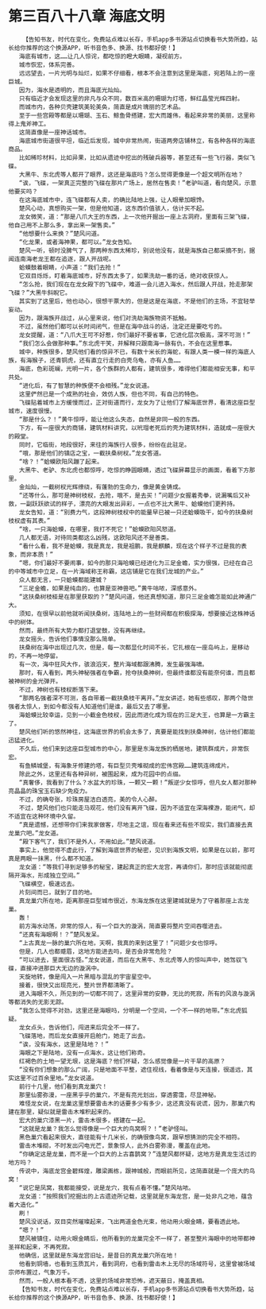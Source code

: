 # 第三百八十八章 海底文明
        【告知书友，时代在变化，免费站点难以长存，手机app多书源站点切换看书大势所趋，站长给你推荐的这个换源APP，听书音色多、换源、找书都好使！】
       海底有城市，这……让几人惊诧，都吃惊的瞪大眼睛，凝视前方。
       城市恢宏，体系完善。
       远远望去，一片光明与灿烂，如果不仔细看，根本不会注意到这里是海底，宛若陆上的一座巨城。
       因为，海水是透明的，而且海底光灿灿。
       只有临近才会发现这里的非凡与众不同，数百米高的珊瑚为灯塔，鲜红晶莹光辉四射。
       而城市内，各种贝壳建筑美轮美奂，简直是成片瑰丽的艺术品。
       至于一些宫殿等都是以珊瑚、玉石、鲸鱼骨搭建，宏大而雄伟，看起来非常的美丽，这里称得上鬼斧神工。
       这简直像是一座神话城市。
       海底城市街道很平坦，临近后发现，城中非常热闹，街道两旁店铺林立，有各种各样的海底商品。
       比如稀珍材料，比如异果，比如从遗迹中挖出的残破兵器等，甚至还有一些飞行器，类似飞碟。
       大黑牛、东北虎等人都开了眼界，这还是海底吗？怎么觉得更像是一个超文明所在地？
       “诶，飞碟，一架真正完整的飞碟在那片广场上，居然在售卖！”老驴叫道，看向楚风，示意他要买吗？
       在这海底城市中，连飞碟都有人卖，的确比陆地上强，让人眼晕加眼馋。
       楚风心动，真想购买一架，但是他知道，这东西价值骇人，估计买不起。
       龙女微笑，道：“那是八爪大王的东西，上一次他开掘出一座上古洞府，里面有三架飞碟，他自己用不上那么多，拿出来一架售卖。”
       “他想要什么来换？”楚风问道。
       “化龙果，或者海神果，都可以。”龙女告知。
       楚风一听，顿时没脾气了，那两种东西太稀珍，别说他没有，就是海族自己都采摘不到，据闻连南海老龙王都在追逐，跟人开战呢。
       蛤蟆鼓着眼睛，小声道：“我们去抢！”
       它双目烁烁，盯着海底城市，好东西太多了，如果洗劫一番的话，绝对收获惊人。
       “怎么抢，我们现在在龙女殿下的飞碟中，难道一会儿进入海水，然后跟人开战，抢走那架飞碟？”大黑牛斜睨它。
       其实到了这里后，他也动心，很想干票大的，但是这是在海底，不是他们的主场，不宜轻举妄动。
       因为，跟海族开战过，从心里来说，他们对洗劫海族物资不抵触。
       不过，虽然他们都可以长时间闭气，但是在海中战斗的话，注定还是要吃亏的。
       龙女提醒，道：“八爪大王可不好惹，你们最好不要省事，它进化层次极高，深不可测！”
       “我们怎么会做那种事。”东北虎干笑，并解释只跟南海一脉有仇，不会在这里惹事。
       城中，种族很多，楚风他们看的惊异不已，有数十米长的海蛇，有跟人类一模一样的海底人族，有海猴子，还青铜虎，还有直立行走的白壳乌龟，亦有人鱼……
       海底，色彩斑斓，光明一片，各个族群的人都有，建筑很多，难得他们都能相安无事，和平共处。
       “进化后，有了智慧的种族便不会相残。”龙女说道。
       这里俨然已是一个成熟的社会，效仿人族，但也不同，有自己的特色。
       飞碟贴着城市上方缓慢而过，正对街道而行，龙女为了让他们了解海底世界，看清这座巨型城市，速度很慢。
       “那是什么？！”黄牛惊呼，能让他这么失态，自然是非同一般的东西。
       下方，有一座很大的商铺，建筑材料讲究，以玳瑁老死后的壳为建筑材料，造就成一座很大的殿堂。
       同时，它临街，地段很好，来往的海族行人很多，纷纷在此驻足。
       “哦，那是他们的镇店之宝，一截扶桑树杈。”龙女答道。
       “啥？！”蛤蟆欧阳风蹦了起来。
       大黑牛、老驴、东北虎也都惊呼，吃惊的睁圆眼睛，透过飞碟屏幕显示的画面，看着下方那里。
       金灿灿，一截树杈光辉缭绕，有蓬勃的生命力，像是黄金铸成。
       “还等什么，那可是神树枝杈，去抢，哦不，是去买！”问题少女握着秀拳，说漏嘴后又补救，一副跃跃欲试的样子，漂亮的大眼发出异彩，一点也不比大黑牛、蛤蟆他们更矜持。
       龙女告知，道：“别费力气，这段神树枝杈中的能量早已被一只还蛤蟆吸干，如今的扶桑树枝杈虚有其表。”
       “啥，一只海蛤蟆，在哪里，我打不死它！”蛤蟆欧阳风怒道。
       几人都无语，对待同类都这么凶残，这欧阳风还不是善类。
       “看什么看，我不是蛤蟆，我是真龙，我是祖鹏，我是麒麟，现在这个样子不过是我的表象，而非本质！”
       “嗯，你们最好不要闹事，如今的那只海哈蟆已经进化为三足金蟾，实力很强，已经在自己的中等城市中立足，在一片海域称王称霸，这店铺是它在我们龙城的产业。”
       众人都无言，一只蛤蟆都能建城？
       “三足金蟾，如果是纯血的，也算是亚神兽吧。”黄牛咕哝，深感意外。
       “这扶桑树枝桠是在那里获取的？”楚风问道，他还真想知道，那只三足金蟾怎能如此神通广大。
       须知，在很早以前他就听闻扶桑树，连陆地上的一些财阀都在积极探海，想要接近这株神话中的树体。
       然而，最终所有大势力都打退堂鼓，没有再继续。
       龙女摇头，告诉他们事情没那么简单。
       扶桑树在海中出现过几次，但是，每一次都显化时间不长，它扎根在一座岛屿上，是移动的，不再一地停留。
       有一次，海中狂风大作，骇浪滔天，整片海域都跟沸腾，发生最强海啸。
       那时，有人看到，两头神秘强者在争霸，抢夺扶桑神树，但最终谁都没有能奈何谁，而且都被神树的金光弹开。
       不过，神树也有枝杈断落下来。
       “那两名强者深不可测，各自带着一截扶桑枝干离开。”龙女讲述，她有些感叹，那两个隐世强者太惊人，到如今都没有人知道他们是谁，最后又去了哪里。
       海蛤蟆比较幸运，见到一小截金色枝杈，因此而进化成为现在的三足大王，也算是一方霸主了。
       楚风他们听的悠然神往，这海底世界的机会太多了，真要是能找到扶桑神树，估计他们都能迅猛进化。
       不久后，他们来到这座巨型城市的中心，那里是东海龙族的栖居地，建筑群成片，非常恢宏。
       有鱼鳞城堡，有海象牙修建的塔，有巨型贝壳堆砌成的宏伟宫殿……建筑连绵成片。
       除此之外，这里还有各种异树，被围起来，成为花园中的点缀。
       “真奢侈，我看到了什么？水盆大的珍珠，一颗又一颗！”叛逆少女惊呼，但凡女人都对那种亮晶晶的珠宝玉石缺少免疫力。
       不过，的确夸张，珍珠房屋洁白透亮，美的令人心醉。
       不过，楚风他们也只能走马观花，他们没有离开飞碟，因为不适宜在深海裸游，能闭气，却不适宜在这种环境中久留。
       “真是遗憾，还想带你们来我家做客，尽地主之谊，现在看来还有些不现实，我们直接去真龙巢穴吧。”龙女道。
       “殿下客气了，我们不是外人，不用如此。”楚风说道。
       事实上，他觉得不虚此行，了解到海底世界的秘密，见识到海族文明，如果是在以前，那可真是两眼一抹黑，什么都不知道。
       龙女道：“等我们寻到足够多的秘宝，建起真正的宏大龙宫，再请你们，那时应该就能彻底隔开海水，形成独立空间。”
       飞碟横空，极速远去。
       片刻间而已，就到了目的地。
       真龙巢穴所在地，距离那座巨型城市很近，东海龙族在这里建城就是为了守着那座上古龙巢。
       轰！
       前方海水动荡，非常的惊人，有一个巨大的漩涡，简直要将整片空间吞噬进去。
       “还真有海眼啊！？”楚风发呆。
       “上古真龙一脉的巢穴所在地，天啊，我真的来到这里了！”问题少女也惊呼。
       但是，几人也都蹙眉，这地方能进去吗，是否会非常危险？
       “可以进去，里面很古怪。”龙女说道，而后在大黑牛、东北虎等人的惊叫声中，她驾驭飞碟，直接冲进那巨大无边的漩涡中。
       天旋地转，像是闯入一片黑暗与混乱的宇宙星空中。
       接着，很快又出现亮光，整片世界都清晰了。
       进入海眼不久，所见到的一切都不同了，这里异常的安静，无比的死寂，所有的风浪与漩涡等都消失的无影无踪。
       “我怎么觉得不对劲，这里还是海眼吗，分明是一个空间，一个不一样的地带。”东北虎狐疑。
       龙女点头，告诉他们，闯进来后完全不一样了。
       飞碟落地，而后龙女直接开启舱门，她走了出去。
       “诶，没有海水，这里是陆地？！”
       海眼之下是陆地，没有一点海水，这让他们称奇。
       红褐色的土地一望无垠，这是海底？他们怀疑，怎么感觉像是一片干旱的高原？
       “没有你们想象的那么广阔，只是地面不平整，遮住视线，看着像是与天连接，很遥远，其实这里不过百余里地。”龙女说道。
       前行十几里，他们看到真龙巢穴！
       那里仙雾弥漫，一座黑乎乎的巢穴，不是有亮光划出，穿透雾霭，尽显神秘。
       难怪龙女说，在龙巢这里想要雷击木的话要多少有多少，这还真没有说谎，因为，那巢穴构建在那里，疑似就是雷击木堆积起来的。
       宏大的巢穴漆黑一片，雷击木很多，搭建在一起。
       “这就是龙巢？我怎么觉得像是一个巨大的鸟窝啊？！”老驴怪叫。
       黑色巢穴看起来很大，直径能有十几米长，的确很像鸟窝，跟早想猜测的完全不相符。
       雷击木堆砌，不时发出闪电光芒，景象惊人，此外白雾弥漫，覆盖在此地。
       “你确定这是龙巢，而不是一个巨大的上古喜鹊窝？”连楚风都怀疑，这地方是真龙生活过的地方吗？
       传说中，海底龙宫金碧辉煌，雕梁画栋，跟神城般，而眼前所见，这简直就是一个庞大的鸟窝！
       “说它是凤窝，我都能接受，说是龙穴，我有点看不懂。”楚风咕哝。
       龙女道：“按照我们挖掘出的上古遗迹所记载，这里就是东海龙宫，是一处非凡之地，蕴含着大造化。”
       刷！
       楚风没说话，双目突然璀璨起来，飞出两道金色光束，他动用火眼金睛，要看透此地。
       “嗯？！”
       楚风被镇住，动用火眼金睛后，他所看到的龙巢完全不一样了，甚至整片海眼中的地带都神圣祥和起来，不再死寂。
       他确信，这里就是东海龙宫旧址，是昔日的真龙巢穴所在地！
       他看到铜墙，也看到玉质瓦片，看到洞府，也看到雷击木上无尽的场域符号，这里曾被场域宗师布置过，气象万千。
       然而，一般人根本看不透，这里的场域非常恐怖，遮天蔽日，掩盖真相。
       【告知书友，时代在变化，免费站点难以长存，手机app多书源站点切换看书大势所趋，站长给你推荐的这个换源APP，听书音色多、换源、找书都好使！】